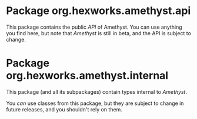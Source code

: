 # Package org.hexworks.amethyst.api

This package contains the public *API* of Amethyst. You can use anything you find here, but note that
*Amethyst* is still in beta, and the API is subject to change.

# Package org.hexworks.amethyst.internal

This package (and all its subpackages) contain types internal to *Amethyst*.

You *can* use classes from this package, but they are subject to change in future releases, and you shouldn't rely on them.


